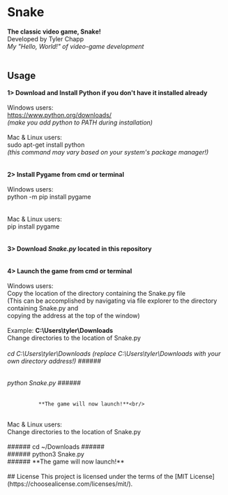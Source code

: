 # Snake
**The classic video game, Snake!**<br/> 
Developed by Tyler Chapp<br/>
*My "Hello, World!" of video-game development*
<br/>
<br/>
## Usage
**1> Download and Install Python if you don't have it installed already**<br/>
<br/>
    Windows users:<br/>
        https://www.python.org/downloads/<br/>
        *(make you add python to PATH during installation)*
<br/>        
    Mac & Linux users:<br/>
        sudo apt-get install python<br/>
        *(this command may vary based on your system's package manager!)*<br/>
<br/>  
**2> Install Pygame from cmd or terminal**<br/>
<br/>
    Windows users:<br/>
        python -m pip install pygame<br/>
<br/>       
    Mac & Linux users:<br/>
        pip install pygame<br/>
<br/>    
**3> Download *Snake.py* located in this repository**<br/>
<br/>       
**4> Launch the game from cmd or terminal**<br/>
<br/>
    Windows users:<br/>
        Copy the location of the directory containing the Snake.py file<br/>
        (This can be accomplished by navigating via file explorer to the directory containing Snake.py and<br/>
          copying the address at the top of the window)<br/>
          <br/>
            Example: **C:\Users\tyler\Downloads**<br/> 
            Change directories to the location of Snake.py<br/>
###### cd C:\Users\tyler\Downloads *(replace C:\Users\tyler\Downloads with your own directory address!)* ######<br/>
###### python Snake.py ######<br/> 
              **The game will now launch!**<br/>
<br/>            
    Mac & Linux users:<br/>
        Change directories to the location of Snake.py<br/>
        <br/>
###### cd ~/Downloads ######<br/>           
###### python3 Snake.py<br/> ######
                **The game will now launch!**
<br/>
<br/>
## License         
This project is licensed under the terms of the [MIT License](https://choosealicense.com/licenses/mit/).
        
    

    

